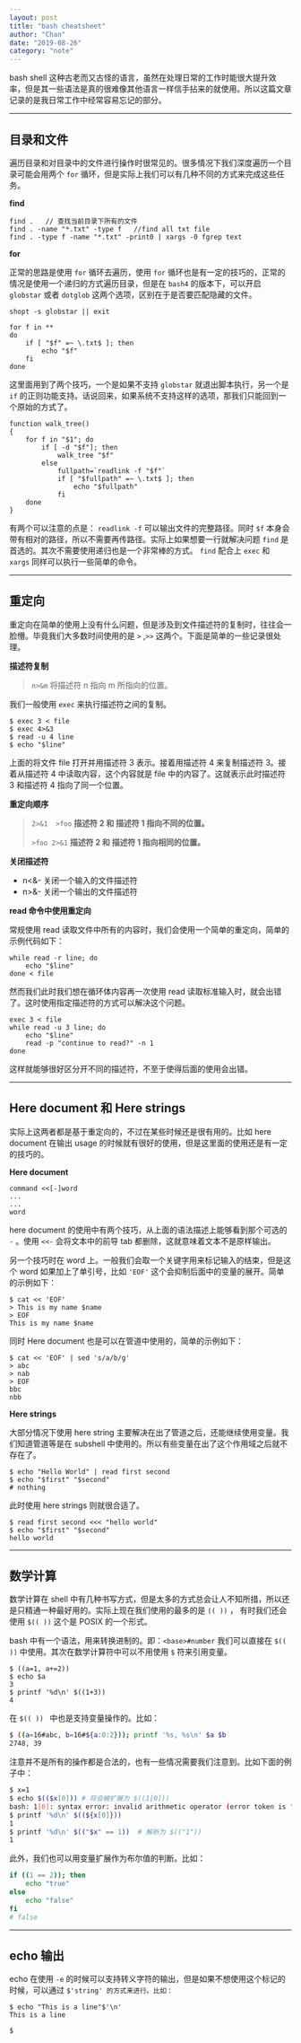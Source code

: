 ```yaml
---
layout: post
title: "bash cheatsheet"
author: "Chan"
date: "2019-08-26"
category: "note"
---
```


bash shell 这种古老而又古怪的语言，虽然在处理日常的工作时能很大提升效率，但是其一些语法是真的很难像其他语言一样信手拈来的就使用。所以这篇文章记录的是我日常工作中经常容易忘记的部分。

---

## 目录和文件

遍历目录和对目录中的文件进行操作时很常见的。很多情况下我们深度遍历一个目录可能会用两个 `for` 循环，但是实际上我们可以有几种不同的方式来完成这些任务。

**find**

```
find .   // 查找当前目录下所有的文件
find . -name "*.txt" -type f   //find all txt file
find . -type f -name "*.txt" -print0 | xargs -0 fgrep text
```

**for**

正常的思路是使用  `for`  循环去遍历，使用 ` for ` 循环也是有一定的技巧的，正常的情况是使用一个递归的方式遍历目录，但是在 `bash4`  的版本下，可以开启 `globstar` 或者 `dotglob` 这两个选项，区别在于是否要匹配隐藏的文件。 

```
shopt -s globstar || exit

for f in **
do
	if [ "$f" =~ \.txt$ ]; then
		echo "$f"
	fi
done
```

这里面用到了两个技巧，一个是如果不支持 `globstar` 就退出脚本执行，另一个是 `if`  的正则功能支持。话说回来，如果系统不支持这样的选项，那我们只能回到一个原始的方式了。

```
function walk_tree() 
{
	for f in "$1"; do
		if [ -d "$f"]; then
			walk_tree "$f"
		else
			fullpath=`readlink -f "$f"`
			if [ "$fullpath" =~ \.txt$ ]; then
				echo "$fullpath"
			fi
	done
}
```

有两个可以注意的点是： `readlink -f` 可以输出文件的完整路径。同时 `$f`  本身会带有相对的路径，所以不需要再传路径。实际上如果想要一行就解决问题 `find` 是首选的。其次不需要使用递归也是一个非常棒的方式。 `find`  配合上 `exec` 和 `xargs`  同样可以执行一些简单的命令。

---

## 重定向

重定向在简单的使用上没有什么问题，但是涉及到文件描述符的复制时，往往会一脸懵。毕竟我们大多数时间使用的是 `>` ,`>>` 这两个。下面是简单的一些记录很处理。

**描述符复制**

> `n>&m`   将描述符 n 指向 m 所指向的位置。

我们一般使用 `exec`  来执行描述符之间的复制。

```shell
$ exec 3 < file
$ exec 4>&3
$ read -u 4 line
$ echo "$line"
```

上面的将文件 file 打开并用描述符 3 表示。接着用描述符 4 来复制描述符 3。接着从描述符 4 中读取内容，这个内容就是 file 中的内容了。这就表示此时描述符 3 和描述符 4 指向了同一个位置。

**重定向顺序**

> `2>&1  >foo`  **描述符 2 和 描述符 1 指向不同的位置。**
>
> `>foo 2>&1`   **描述符 2 和 描述符 1 指向相同的位置。**

**关闭描述符**

+ n<&-  关闭一个输入的文件描述符
+ n>&-  关闭一个输出的文件描述符

**read 命令中使用重定向**

常规使用 read 读取文件中所有的内容时，我们会使用一个简单的重定向，简单的示例代码如下：

```shell
while read -r line; do
	echo "$line"
done < file
```

然而我们此时我们想在循环体内容再一次使用 read 读取标准输入时，就会出错了。这时使用指定描述符的方式可以解决这个问题。

```shell
exec 3 < file
while read -u 3 line; do
	echo "$line"
	read -p "continue to read?" -n 1
done
```

这样就能够很好区分开不同的描述符，不至于使得后面的使用会出错。

---

## Here document 和 Here strings

实际上这两者都是基于重定向的，不过在某些时候还是很有用的。比如 here document 在输出 usage 的时候就有很好的使用，但是这里面的使用还是有一定的技巧的。

**Here document**

```shell
command <<[-]word
...
...
word
```

here document 的使用中有两个技巧，从上面的语法描述上能够看到那个可选的 `-` 。使用 `<<-` 会将文本中的前导 tab 都删除，这就意味着文本不是原样输出。

另一个技巧时在 word 上。一般我们会取一个关键字用来标记输入的结束，但是这个 word 如果加上了单引号，比如 `'EOF'` 这个会抑制后面中的变量的展开。简单的示例如下：

```shell
$ cat << 'EOF'
> This is my name $name
> EOF
This is my name $name
```

同时 Here document 也是可以在管道中使用的，简单的示例如下：

```shell
$ cat << 'EOF' | sed 's/a/b/g'
> abc
> nab
> EOF
bbc
nbb
```

**Here strings**

大部分情况下使用 here string 主要解决在出了管道之后，还能继续使用变量。我们知道管道等是在 subshell 中使用的。所以有些变量在出了这个作用域之后就不存在了。

```shell
$ echo "Hello World" | read first second
$ echo "$first" "$second"
# nothing
```

此时使用 here strings 则就很合适了。

```shell
$ read first second <<< "hello world"
$ echo "$first" "$second"
hello world
```

---

## 数学计算

数学计算在 shell 中有几种书写方式，但是太多的方式总会让人不知所措，所以还是只精通一种最好用的。实际上现在我们使用的最多的是 `(( ))` ， 有时我们还会使用 `$(( ))`  这个是 POSIX 的一个形式。

bash 中有一个语法，用来转换进制的。即：`<base>#number`  我们可以直接在 `$(( ))`  中使用。其次在数学计算符中可以不用使用 `$`  符来引用变量。

```shell
$ ((a=1, a+=2))
$ echo $a
3
$ printf '%d\n' $((1+3))
4
```

 在 `$(( )) ` 中也是支持变量操作的。比如：

```bash
$ ((a=16#abc, b=16#${a:0:2})); printf '%s, %s\n' $a $b
2748, 39
```

 注意并不是所有的操作都是合法的，也有一些情况需要我们注意到。比如下面的例子中：

```bash
$ x=1
$ echo $(($x[0])) # 将会被扩展为 $((1[0]))
bash: 1[0]: syntax error: invalid arithmetic operator (error token is "[0]")
$ printf '%d\n' $((${x[0]})) 
1
$ printf '%d\n' $(("$x" == 1))  # 解析为 $(("1")) 
1
```

此外，我们也可以用变量扩展作为布尔值的判断。比如：

```bash
if ((1 == 2)); then
	echo "true"
else
	echo "false"
fi
# false
```

---

## echo 输出

echo 在使用 `-e`  的时候可以支持转义字符的输出，但是如果不想使用这个标记的时候，可以通过 `$'string' 的方式来进行。比如：`

```
$ echo "This is a line"$'\n'
This is a line

$
```



